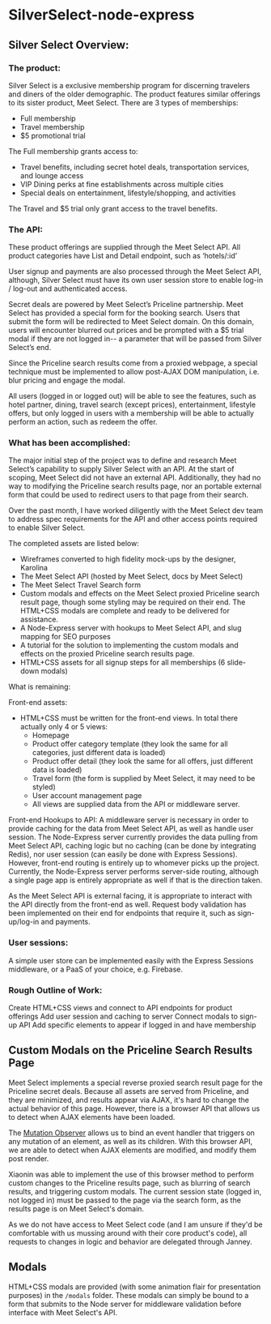 # SilverSelect-node-express

## Silver Select Overview:

### The product:
Silver Select is a exclusive membership program for discerning travelers and diners of the older demographic. The product features similar offerings to its sister product, Meet Select. There are 3 types of memberships:
  * Full membership
  * Travel membership
  * $5 promotional trial

The Full membership grants access to:
  * Travel benefits, including secret hotel deals, transportation services, and lounge access
  * VIP Dining perks at fine establishments across multiple cities
  * Special deals on entertainment, lifestyle/shopping, and activities

The Travel and $5 trial only grant access to the travel benefits.

### The API:
These product offerings are supplied through the Meet Select API. All product categories have List and Detail endpoint, such as ‘hotels/:id’

User signup and payments are also processed through the Meet Select API, although, Silver Select must have its own user session store to enable log-in / log-out and authenticated access.

Secret deals are powered by Meet Select’s Priceline partnership. Meet Select has provided a special form for the booking search. Users that submit the form will be redirected to Meet Select domain. On this domain, users will encounter blurred out prices and be prompted with a $5 trial modal if they are not logged in-- a parameter that will be passed from Silver Select’s end.

Since the Priceline search results come from a proxied webpage, a special technique must be implemented to allow post-AJAX DOM manipulation, i.e. blur pricing and engage the modal.

All users (logged in or logged out) will be able to see the features, such as hotel partner, dining, travel search (except prices), entertainment, lifestyle offers, but only logged in users with a membership will be able to actually perform an action, such as redeem the offer.

### What has been accomplished:

The major initial step of the project was to define and research Meet Select’s capability to supply Silver Select with an API. At the start of scoping, Meet Select did not have an external API. Additionally, they had no way to modifying the Priceline search results page, nor an portable external form that could be used to redirect users to that page from their search.

Over the past month, I have worked diligently with the Meet Select dev team to address spec requirements for the API and other access points required to enable Silver Select.

The completed assets are listed below:
  * Wireframes converted to high fidelity mock-ups by the designer, Karolina
  * The Meet Select API (hosted by Meet Select, docs by Meet Select)
  * The Meet Select Travel Search form
  * Custom modals and effects on the Meet Select proxied Priceline search result page, though some styling may be required on their end. The HTML+CSS modals are complete and ready to be delivered for assistance.
  * A Node-Express server with hookups to Meet Select API, and slug mapping for SEO purposes
  * A tutorial for the solution to implementing the custom modals and effects on the proxied Priceline search results page.
  * HTML+CSS assets for all signup steps for all memberships (6 slide-down modals)

What is remaining:

Front-end assets:
  * HTML+CSS must be written for the front-end views. In total there actually only 4 or 5 views:
    * Homepage
    * Product offer category template (they look the same for all categories, just different data is loaded)
    * Product offer detail (they look the same for all offers, just different data is loaded)
    * Travel form (the form is supplied by Meet Select, it may need to be styled)
    * User account management page
    * All views are supplied data from the API or middleware server.

Front-end Hookups to API:
A middleware server is necessary in order to provide caching for the data from Meet Select API, as well as handle user session. The Node-Express server currently provides the data pulling from Meet Select API, caching logic but no caching (can be done by integrating Redis), nor user session (can easily be done with Express Sessions). However, front-end routing is entirely up to whomever picks up the project. Currently, the Node-Express server performs server-side routing, although a single page app is entirely appropriate as well if that is the direction taken.

As the Meet Select API is external facing, it is appropriate to interact with the API directly from the front-end as well. Request body validation has been implemented on their end for endpoints that require it, such as sign-up/log-in and payments.

### User sessions:
A simple user store can be implemented easily with the Express Sessions middleware, or a PaaS of your choice, e.g. Firebase.

### Rough Outline of Work:

Create HTML+CSS views and connect to API endpoints for product offerings
Add user session and caching to server
Connect modals to sign-up API
Add specific elements to appear if logged in and have membership

## Custom Modals on the Priceline Search Results Page
Meet Select implements a special reverse proxied search result page for the Priceline secret deals. Because all assets are served from Priceline, and they are minimized, and results appear via AJAX, it's hard to change the actual behavior of this page. However, there is a browser API that allows us to detect when AJAX elements have been loaded.

The [Mutation Observer](https://developer.mozilla.org/en-US/docs/Web/API/MutationObserver) allows us to bind an event handler that triggers on any mutation of an element, as well as its children. With this browser API, we are able to detect when AJAX elements are modified, and modify them post render.

Xiaonin was able to implement the use of this browser method to perform custom changes to the Priceline results page, such as blurring of search results, and triggering custom modals. The current session state (logged in, not logged in) must be passed to the page via the search form, as the results page is on Meet Select's domain.

As we do not have access to Meet Select code (and I am unsure if they'd be comfortable with us mussing around with their core product's code), all requests to changes in logic and behavior are delegated through Janney.

## Modals
HTML+CSS modals are provided (with some animation flair for presentation purposes) in the `/modals` folder. These modals can simply be bound to a form that submits to the Node server for middleware validation before interface with Meet Select's API.